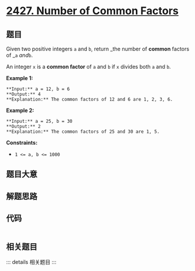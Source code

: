 # [2427. Number of Common Factors](https://leetcode.com/problems/number-of-common-factors)

## 题目

Given two positive integers `a` and `b`, return _the number of **common**
factors of _`a` _and_`b`.

An integer `x` is a **common factor** of `a` and `b` if `x` divides both `a`
and `b`.



**Example 1:**

    
    
    **Input:** a = 12, b = 6
    **Output:** 4
    **Explanation:** The common factors of 12 and 6 are 1, 2, 3, 6.
    

**Example 2:**

    
    
    **Input:** a = 25, b = 30
    **Output:** 2
    **Explanation:** The common factors of 25 and 30 are 1, 5.
    



**Constraints:**

  * `1 <= a, b <= 1000`


## 题目大意

## 解题思路

## 代码

```javascript

```

## 相关题目

::: details 相关题目
:::
